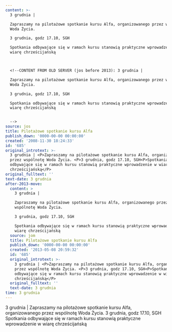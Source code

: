 ```yaml
---
content: >-
  3 grudnia | 

  Zapraszamy na pilotażowe spotkanie kursu Alfa, organizowanego przez wspólnotę
  Woda Życia. 

  3 grudnia, godz 17.10, SGH

  Spotkania odbywające się w ramach kursu stanowią praktyczne wprowadzenie w
  wiarę chrześcijańską



  <!--CONTENT FROM OLD SERVER (jos before 2013): 3 grudnia | 

  Zapraszamy na pilotażowe spotkanie kursu Alfa, organizowanego przez wspólnotę
  Woda Życia. 

  3 grudnia, godz 17.10, SGH

  Spotkania odbywające się w ramach kursu stanowią praktyczne wprowadzenie w
  wiarę chrześcijańską


  -->
source: jos
title: Pilotażowe spotkanie kursu Alfa
publish_down: '0000-00-00 00:00:00'
created: '2008-11-30 18:24:33'
id: '685'
original_introtext: >-
  3 grudnia | <P>Zapraszamy na pilotażowe spotkanie kursu Alfa, organizowanego
  przez wspólnotę Woda Życia. <P>3 grudnia, godz 17.10, SGH<P>Spotkania
  odbywające się w ramach kursu stanowią praktyczne wprowadzenie w wiarę
  chrześcijańską</P>
original_fulltext: ''
text-date: 3 grudnia
after-2013-move:
  content: >
    3 grudnia | 

    Zapraszamy na pilotażowe spotkanie kursu Alfa, organizowanego przez
    wspólnotę Woda Życia. 

    3 grudnia, godz 17.10, SGH

    Spotkania odbywające się w ramach kursu stanowią praktyczne wprowadzenie w
    wiarę chrześcijańską
  source: jom
  title: Pilotażowe spotkanie kursu Alfa
  publish_down: '0000-00-00 00:00:00'
  created: '2013-05-08 20:59:32'
  id: '685'
  original_introtext: >-
    3 grudnia | <P>Zapraszamy na pilotażowe spotkanie kursu Alfa, organizowanego
    przez wspólnotę Woda Życia. <P>3 grudnia, godz 17.10, SGH<P>Spotkania
    odbywające się w ramach kursu stanowią praktyczne wprowadzenie w wiarę
    chrześcijańską</P>
  original_fulltext: ''
  text-date: 3 grudnia
time: 3 grudnia
---
```

3 grudnia | 
Zapraszamy na pilotażowe spotkanie kursu Alfa, organizowanego przez wspólnotę Woda Życia. 
3 grudnia, godz 17.10, SGH
Spotkania odbywające się w ramach kursu stanowią praktyczne wprowadzenie w wiarę chrześcijańską


<!--CONTENT FROM OLD SERVER (jos before 2013): 3 grudnia | 
Zapraszamy na pilotażowe spotkanie kursu Alfa, organizowanego przez wspólnotę Woda Życia. 
3 grudnia, godz 17.10, SGH
Spotkania odbywające się w ramach kursu stanowią praktyczne wprowadzenie w wiarę chrześcijańską

-->

<!--{{json:{"created_date":"2008-11-30 18:24:33","publish_down":"0000-00-00 00:00:00","id":"685"}}}-->